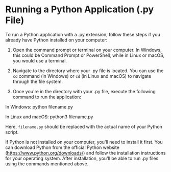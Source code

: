# Running a Python Application (.py File)

To run a Python application with a .py extension, follow these steps if you already have Python installed on your computer:

1. Open the command prompt or terminal on your computer. In Windows, this could be Command Prompt or PowerShell, while in Linux or macOS, you would use a terminal.

2. Navigate to the directory where your .py file is located. You can use the `cd` command (in Windows) or `cd` (in Linux and macOS) to navigate through the file system.

3. Once you're in the directory with your .py file, execute the following command to run the application:

In Windows:
python filename.py


In Linux and macOS:
python3 filename.py

Here, `filename.py` should be replaced with the actual name of your Python script.

If Python is not installed on your computer, you'll need to install it first. You can download Python from the official Python website (https://www.python.org/downloads/) and follow the installation instructions for your operating system. After installation, you'll be able to run .py files using the commands mentioned above.
